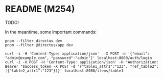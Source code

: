 # README (M254)
TODO!

In the meantime, some important commands:
```
pnpm --filter directus dev
pnpm --filter @directus/app dev

curl -i -H 'Content-Type: application/json'  -X POST -d '{"email": "admin@example.com", "password":"admin"}' localhost:8080/auth/login
curl -i -X POST -H 'Content-Type: application/json' -H "Authorization: Bearer "$access_token -X POST -d '{"table1_attr1":"123", "ref_table2":[{"table2_attr1":"123"}]}' localhost:8080/items/table1
```
